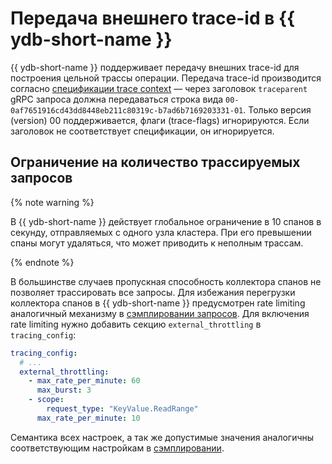 # Передача внешнего trace-id в {{ ydb-short-name }}

{{ ydb-short-name }} поддерживает передачу внешних trace-id для построения цельной трассы операции.
Передача trace-id производится согласно [спецификации trace context](https://w3c.github.io/trace-context/#traceparent-header) —
через заголовок `traceparent` gRPC запроса должна передаваться строка вида `00-0af7651916cd43dd8448eb211c80319c-b7ad6b7169203331-01`.
Только версия (version) 00 поддерживается, флаги (trace-flags) игнорируются. Если заголовок не соответствует спецификации, он игнорируется.

## Ограничение на количество трассируемых запросов

{% note warning %}

В {{ ydb-short-name }} действует глобальное ограничение в 10 спанов в секунду, отправляемых с одного узла кластера. При его превышении спаны могут удаляться, что может приводить к неполным трассам.

{% endnote %}

В большинстве случаев пропускная способность коллектора спанов не позволяет трассировать все запросы. Для избежания перегрузки коллектора спанов в {{ ydb-short-name }} предусмотрен rate limiting аналогичный механизму в [сэмплировании запросов](./sampling.md). Для включения rate limiting нужно добавить секцию `external_throttling` в `tracing_config`:

```yaml
tracing_config:
  # ...
  external_throttling:
    - max_rate_per_minute: 60
      max_burst: 3
    - scope:
        request_type: "KeyValue.ReadRange"
      max_rate_per_minute: 10
```

Семантика всех настроек, а так же допустимые значения аналогичны соответствующим настройкам в [сэмплировании](./sampling.md).
